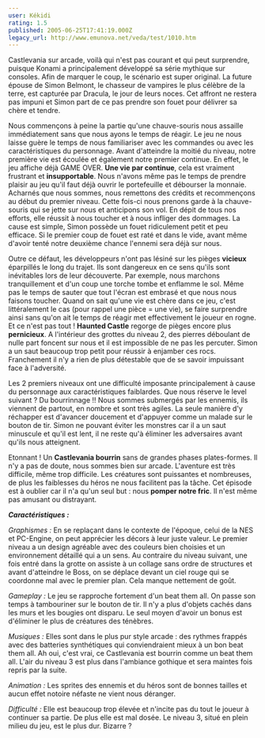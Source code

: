 ```yaml
---
user: Kékidi
rating: 1.5
published: 2005-06-25T17:41:19.000Z
legacy_url: http://www.emunova.net/veda/test/1010.htm
---
```

Castlevania sur arcade, voilà qui n'est pas courant et qui peut surprendre, puisque Konami a principalement développé sa série mythique sur consoles. Afin de marquer le coup, le scénario est super original. La future épouse de Simon Belmont, le chasseur de vampires le plus célèbre de la terre, est capturée par Dracula, le jour de leurs noces. Cet affront ne restera pas impuni et Simon part de ce pas prendre son fouet pour délivrer sa chère et tendre.  

  

Nous commençons à peine la partie qu'une chauve-souris nous assaille immédiatement sans que nous ayons le temps de réagir. Le jeu ne nous laisse guère le temps de nous familiariser avec les commandes ou avec les caractéristiques du personnage. Avant d'atteindre la moitié du niveau, notre première vie est écoulée et également notre premier continue. En effet, le jeu affiche déjà GAME OVER. **Une vie par continue**, cela est vraiment frustrant et **insupportable**. Nous n'avons même pas le temps de prendre plaisir au jeu qu'il faut déjà ouvrir le portefeuille et débourser la monnaie. Acharnés que nous sommes, nous remettons des crédits et recommençons au début du premier niveau. Cette fois-ci nous prenons garde à la chauve-souris qui se jette sur nous et anticipons son vol. En dépit de tous nos efforts, elle réussit à nous toucher et à nous infliger des dommages. La cause est simple, Simon possède un fouet ridiculement petit et peu efficace. Si le premier coup de fouet est raté et dans le vide, avant même d'avoir tenté notre deuxième chance l'ennemi sera déjà sur nous.  

  

Outre ce défaut, les développeurs n'ont pas lésiné sur les pièges **vicieux** éparpillés le long du trajet. Ils sont dangereux en ce sens qu'ils sont inévitables lors de leur découverte. Par exemple, nous marchons tranquillement et d'un coup une torche tombe et enflamme le sol. Même pas le temps de sauter que tout l'écran est embrasé et que nous nous faisons toucher. Quand on sait qu'une vie est chère dans ce jeu, c'est littéralement le cas (pour rappel une pièce = une vie), se faire surprendre ainsi sans qu'on ait le temps de réagir met effectivement le joueur en rogne. Et ce n'est pas tout ! **Haunted Castle** regorge de pièges encore plus **pernicieux**. A l'intérieur des grottes du niveau 2, des pierres déboulant de nulle part foncent sur nous et il est impossible de ne pas les percuter. Simon a un saut beaucoup trop petit pour réussir à enjamber ces rocs. Franchement il n'y a rien de plus détestable que de se savoir impuissant face à l'adversité.  

  

Les 2 premiers niveaux ont une difficulté imposante principalement à cause du personnage aux caractéristiques faiblardes. Que nous réserve le level suivant ? Du bourrinnage !! Nous sommes submergés par les ennemis, ils viennent de partout, en nombre et sont très agiles. La seule manière d'y réchapper est d'avancer doucement et d'appuyer comme un malade sur le bouton de tir. Simon ne pouvant éviter les monstres car il a un saut minuscule et qu'il est lent, il ne reste qu'à éliminer les adversaires avant qu'ils nous atteignent.  

  

Etonnant ! Un **Castlevania bourrin** sans de grandes phases plates-formes. Il n'y a pas de doute, nous sommes bien sur arcade. L'aventure est très difficile, même trop difficile. Les créatures sont puissantes et nombreuses, de plus les faiblesses du héros ne nous facilitent pas la tâche. Cet épisode est à oublier car il n'a qu'un seul but : nous **pomper notre fric**. Il n'est même pas amusant ou distrayant.  

  

_**Caractéristiques :**_  

  

_Graphismes :_ En se replaçant dans le contexte de l'époque, celui de la NES et PC-Engine, on peut apprécier les décors à leur juste valeur. Le premier niveau a un design agréable avec des couleurs bien choisies et un environnement détaillé qui a un sens. Au contraire du niveau suivant, une fois entré dans la grotte on assiste à un collage sans ordre de structures et avant d'atteindre le Boss, on se déplace devant un ciel rouge qui se coordonne mal avec le premier plan. Cela manque nettement de goût.  

  

_Gameplay :_ Le jeu se rapproche fortement d'un beat them all. On passe son temps à tambouriner sur le bouton de tir. Il n'y a plus d'objets cachés dans les murs et les bougies ont disparu. Le seul moyen d'avoir un bonus est d'éliminer le plus de créatures des ténèbres.  

  

_Musiques :_ Elles sont dans le plus pur style arcade : des rythmes frappés avec des batteries synthétiques qui conviendraient mieux à un bon beat them all. Ah oui, c'est vrai, ce Castlevania est bourrin comme un beat them all. L'air du niveau 3 est plus dans l'ambiance gothique et sera maintes fois repris par la suite.  

  

_Animation :_ Les sprites des ennemis et du héros sont de bonnes tailles et aucun effet notoire néfaste ne vient nous déranger.  

  

_Difficulté :_ Elle est beaucoup trop élevée et n'incite pas du tout le joueur à continuer sa partie. De plus elle est mal dosée. Le niveau 3, situé en plein milieu du jeu, est le plus dur. Bizarre ?
